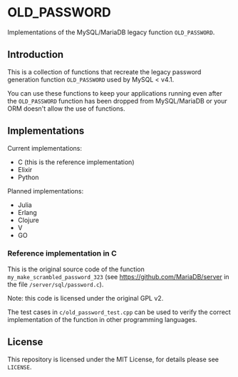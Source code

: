 # OLD_PASSWORD

Implementations of the MySQL/MariaDB legacy function `OLD_PASSWORD`.

## Introduction

This is a collection of functions that recreate the legacy password generation function `OLD_PASSWORD` used by MySQL < v4.1.

You can use these functions to keep your applications running even after the `OLD_PASSWORD` function has been dropped from MySQL/MariaDB or your ORM doesn't allow the use of functions.

## Implementations

Current implementations:

* C (this is the reference implementation)
* Elixir
* Python

Planned implementations:

* Julia
* Erlang
* Clojure
* V
* GO

### Reference implementation in C

This is the original source code of the function `my_make_scrambled_password_323` (see <https://github.com/MariaDB/server> in the file `/server/sql/password.c`).

Note: this code is licensed under the original GPL v2.

The test cases in `c/old_password_test.cpp` can be used to verify the correct implementation of the function in other programming languages.

## License

This repository is licensed under the MIT License, for details please see `LICENSE`.
